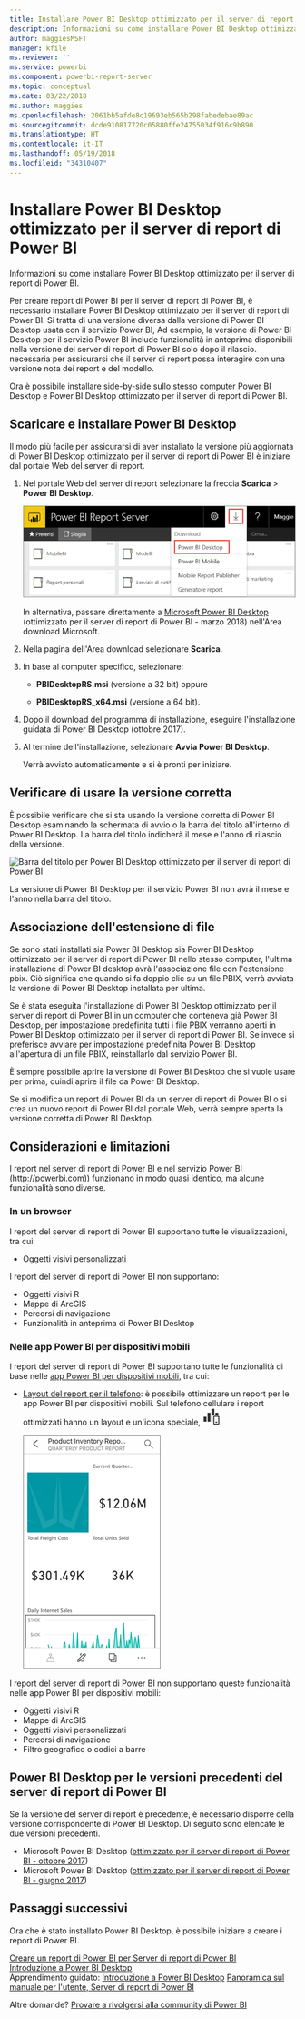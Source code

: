 ```yaml
---
title: Installare Power BI Desktop ottimizzato per il server di report di Power BI
description: Informazioni su come installare Power BI Desktop ottimizzato per il server di report di Power BI
author: maggiesMSFT
manager: kfile
ms.reviewer: ''
ms.service: powerbi
ms.component: powerbi-report-server
ms.topic: conceptual
ms.date: 03/22/2018
ms.author: maggies
ms.openlocfilehash: 2061bb5afde8c19693eb565b298fabedebae89ac
ms.sourcegitcommit: dcde910817720c05880ffe24755034f916c9b890
ms.translationtype: HT
ms.contentlocale: it-IT
ms.lasthandoff: 05/19/2018
ms.locfileid: "34310407"
---
```

# <a name="install-power-bi-desktop-optimized-for-power-bi-report-server"></a>Installare Power BI Desktop ottimizzato per il server di report di Power BI
Informazioni su come installare Power BI Desktop ottimizzato per il server di report di Power BI.

Per creare report di Power BI per il server di report di Power BI, è necessario installare Power BI Desktop ottimizzato per il server di report di Power BI. Si tratta di una versione diversa dalla versione di Power BI Desktop usata con il servizio Power BI, Ad esempio, la versione di Power BI Desktop per il servizio Power BI include funzionalità in anteprima disponibili nella versione del server di report di Power BI solo dopo il rilascio. necessaria per assicurarsi che il server di report possa interagire con una versione nota dei report e del modello. 

Ora è possibile installare side-by-side sullo stesso computer Power BI Desktop e Power BI Desktop ottimizzato per il server di report di Power BI.

## <a name="download-and-install-power-bi-desktop"></a>Scaricare e installare Power BI Desktop

Il modo più facile per assicurarsi di aver installato la versione più aggiornata di Power BI Desktop ottimizzato per il server di report di Power BI è iniziare dal portale Web del server di report.

1. Nel portale Web del server di report selezionare la freccia **Scarica** > **Power BI Desktop**.

    ![Scaricare Power BI Desktop dal portale Web](media/install-powerbi-desktop/report-server-download-web-portal.png)

    In alternativa, passare direttamente a [Microsoft Power BI Desktop](https://www.microsoft.com/download/details.aspx?id=56723) (ottimizzato per il server di report di Power BI - marzo 2018) nell'Area download Microsoft.

2. Nella pagina dell'Area download selezionare **Scarica**.

3. In base al computer specifico, selezionare: 

    - **PBIDesktopRS.msi** (versione a 32 bit) oppure

    - **PBIDesktopRS_x64.msi** (versione a 64 bit).

1. Dopo il download del programma di installazione, eseguire l'installazione guidata di Power BI Desktop (ottobre 2017).
2. Al termine dell'installazione, selezionare **Avvia Power BI Desktop**.
   
    Verrà avviato automaticamente e si è pronti per iniziare.

## <a name="verify-you-are-using-the-correct-version"></a>Verificare di usare la versione corretta
È possibile verificare che si sta usando la versione corretta di Power BI Desktop esaminando la schermata di avvio o la barra del titolo all'interno di Power BI Desktop. La barra del titolo indicherà il mese e l'anno di rilascio della versione.

![Barra del titolo per Power BI Desktop ottimizzato per il server di report di Power BI](media/quickstart-create-powerbi-report/report-server-desktop-march-2018.png)

La versione di Power BI Desktop per il servizio Power BI non avrà il mese e l'anno nella barra del titolo.

## <a name="file-extension-association"></a>Associazione dell'estensione di file
Se sono stati installati sia Power BI Desktop sia Power BI Desktop ottimizzato per il server di report di Power BI nello stesso computer, l'ultima installazione di Power BI desktop avrà l'associazione file con l'estensione pbix. Ciò significa che quando si fa doppio clic su un file PBIX, verrà avviata la versione di Power BI Desktop installata per ultima.

Se è stata eseguita l'installazione di Power BI Desktop ottimizzato per il server di report di Power BI in un computer che conteneva già Power BI Desktop, per impostazione predefinita tutti i file PBIX verranno aperti in Power BI Desktop ottimizzato per il server di report di Power BI. Se invece si preferisce avviare per impostazione predefinita Power BI Desktop all'apertura di un file PBIX, reinstallarlo dal servizio Power BI.

È sempre possibile aprire la versione di Power BI Desktop che si vuole usare per prima, quindi aprire il file da Power BI Desktop.

Se si modifica un report di Power BI da un server di report di Power BI o si crea un nuovo report di Power BI dal portale Web, verrà sempre aperta la versione corretta di Power BI Desktop.

## <a name="considerations-and-limitations"></a>Considerazioni e limitazioni
I report nel server di report di Power BI e nel servizio Power BI (http://powerbi.com)) funzionano in modo quasi identico, ma alcune funzionalità sono diverse.

### <a name="in-a-browser"></a>In un browser
I report del server di report di Power BI supportano tutte le visualizzazioni, tra cui:

* Oggetti visivi personalizzati

I report del server di report di Power BI non supportano:

* Oggetti visivi R
* Mappe di ArcGIS
* Percorsi di navigazione
* Funzionalità in anteprima di Power BI Desktop

### <a name="in-the-power-bi-mobile-apps"></a>Nelle app Power BI per dispositivi mobili
I report del server di report di Power BI supportano tutte le funzionalità di base nelle [app Power BI per dispositivi mobili](../mobile-apps-for-mobile-devices.md), tra cui:

* [Layout del report per il telefono](../desktop-create-phone-report.md): è possibile ottimizzare un report per le app Power BI per dispositivi mobili. Sul telefono cellulare i report ottimizzati hanno un layout e un'icona speciale, ![Icona del layout del report per il telefono](media/quickstart-create-powerbi-report/power-bi-rs-mobile-optimized-icon.png).
  
    ![Report ottimizzati per i telefoni](media/quickstart-create-powerbi-report/power-bi-rs-mobile-optimized-report.png)

I report del server di report di Power BI non supportano queste funzionalità nelle app Power BI per dispositivi mobili:

* Oggetti visivi R
* Mappe di ArcGIS
* Oggetti visivi personalizzati
* Percorsi di navigazione
* Filtro geografico o codici a barre

## <a name="power-bi-desktop-for-earlier-versions-of-power-bi-report-server"></a>Power BI Desktop per le versioni precedenti del server di report di Power BI

Se la versione del server di report è precedente, è necessario disporre della versione corrispondente di Power BI Desktop. Di seguito sono elencate le due versioni precedenti.

- Microsoft Power BI Desktop ([ottimizzato per il server di report di Power BI - ottobre 2017](https://www.microsoft.com/download/details.aspx?id=56136))
- Microsoft Power BI Desktop ([ottimizzato per il server di report di Power BI - giugno 2017](https://www.microsoft.com/download/details.aspx?id=55330))

## <a name="next-steps"></a>Passaggi successivi
Ora che è stato installato Power BI Desktop, è possibile iniziare a creare i report di Power BI.

[Creare un report di Power BI per Server di report di Power BI](quickstart-create-powerbi-report.md)  
[Introduzione a Power BI Desktop](../desktop-getting-started.md)  
Apprendimento guidato: [Introduzione a Power BI Desktop](../guided-learning/gettingdata.yml?tutorial-step=2)
[Panoramica sul manuale per l'utente, Server di report di Power BI](user-handbook-overview.md)

Altre domande? [Provare a rivolgersi alla community di Power BI](https://community.powerbi.com/)

